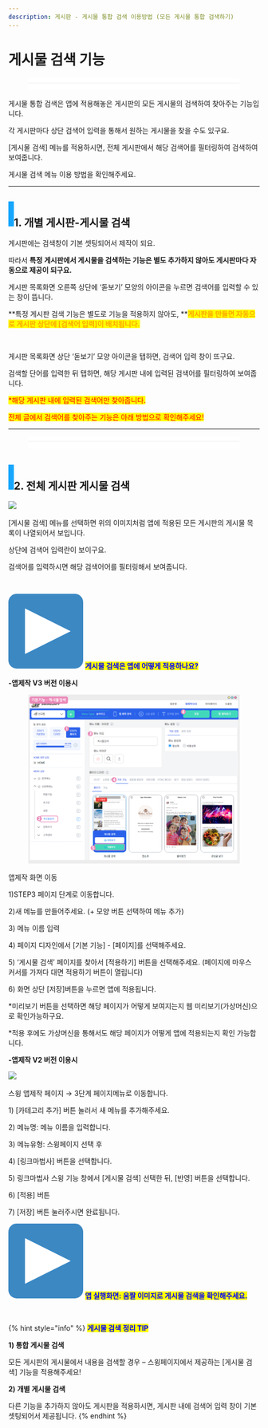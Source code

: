```yaml
---
description: 게시판 - 게시물 통합 검색 이용방법 (모든 게시물 통합 검색하기)
---
```


# 게시물 검색 기능

<figure><img src="../../../.gitbook/assets/구분선 (4).PNG" alt=""><figcaption></figcaption></figure>

게시물 통합 검색은 앱에 적용해놓은 게시판의  모든 게시물의 검색하여 찾아주는 기능입니다.

각 게시판마다 상단 검색어 입력을 통해서 원하는 게시물을 찾을 수도 있구요.

\[게시물 검색] 메뉴를 적용하시면, 전체 게시판에서 해당 검색어를 필터링하여 검색하여 보여줍니다.

게시물 검색 메뉴 이용 방법을 확인해주세요.

***

## &#x20;![](<../../../.gitbook/assets/image (2) (1).png>)1. 개별 게시판-게시물 검색

게시판에는 검색창이 기본 셋팅되어서 제작이 되요.

따라서 **특정 게시판에서 게시물을 검색하는 기능은 별도 추가하지 않아도 게시판마다 자동으로 제공이 되구요.**

게시판 목록화면 오른쪽 상단에 ‘돋보기’ 모양의 아이콘을 누르면 검색어를 입력할 수 있는 창이 뜹니다.

**특정 게시판 검색 기능은 별도로 기능을 적용하지 않아도, **<mark style="color:orange;">**게시판을 만들면 자동으로 게시판 상단에 \[검색어 입력]이 배치됩니다.**</mark>&#x20;

<div align="left">

<img src="https://wp.swing2app.co.kr/wp-content/uploads/2018/09/%EA%B2%8C%EC%8B%9C%EB%AC%BC%EA%B2%80%EC%83%89NEW1.png" alt="">

</div>

게시판 목록화면 상단 ‘돋보기’ 모양 아이콘을 탭하면, 검색어 입력 창이 뜨구요.

검색할 단어를 입력한 뒤 탭하면, 해당 게시판 내에 입력된 검색어를 필터링하여 보여줍니다.

<mark style="color:red;">\*해당 게시판 내에 입력된 검색어만 찾아줍니다.</mark>

<mark style="color:red;">전체 글에서 검색어를 찾아주는 기능은 아래 방법으로 확인해주세요!</mark>

***

<figure><img src="../../../.gitbook/assets/구분선 (4).PNG" alt=""><figcaption></figcaption></figure>

## &#x20;![](<../../../.gitbook/assets/image (2) (1).png>)2. 전체 게시판 게시물 검색

![](https://wp.swing2app.co.kr/wp-content/uploads/2018/09/%EA%B2%8C%EC%8B%9C%EB%AC%BC%EA%B2%80%EC%83%892.png)

\[게시물 검색] 메뉴를 선택하면 위의 이미지처럼 앱에 적용된 모든 게시판의 게시물 목록이 나열되어서 보입니다.

상단에 검색어 입력란이 보이구요.

검색어를 입력하시면 해당 검색어어를 필터링해서 보여줍니다.

**​**

<img src="../../../.gitbook/assets/image (9).png" alt="" data-size="line"> <mark style="color:blue;">**게시물 검색은 앱에 어떻게 적용하나요?**</mark>

**-앱제작 V3 버전 이용시**

<figure><img src="../../../.gitbook/assets/게시물검색.png" alt=""><figcaption></figcaption></figure>

앱제작 화면 이동

1\)STEP3 페이지 단계로 이동합니다.

2\)새 메뉴를 만들어주세요. (+ 모양 버튼 선택하여 메뉴 추가)

3\) 메뉴 이름 입력

4\) 페이지 디자인에서 \[기본 기능] - \[페이지]를 선택해주세요.&#x20;

5\) ‘게시물 검색’ 페이지를 찾아서 \[적용하기] 버튼을 선택해주세요. (페이지에 마우스 커서를 가져다 대면 적용하기 버튼이 열립니다)

6\) 화면 상단 \[저장]버튼을 누르면 앱에 적용됩니다.

\*미리보기 버튼을 선택하면 해당 페이지가 어떻게 보여지는지 웹 미리보기(가상머신)으로 확인가능하구요.

\*적용 후에도 가상머신을 통해서도 해당 페이지가 어떻게 앱에 적용되는지 확인 가능합니다.



**-앱제작 V2 버전 이용시**

![](https://wp.swing2app.co.kr/wp-content/uploads/2019/06/%EA%B2%8C%EC%8B%9C%EB%AC%BC%EA%B2%80%EC%83%89-NEW1.png)

스윙 앱제작 페이지 → 3단계 페이지메뉴로 이동합니다.

1\) \[카테고리 추가] 버튼 눌러서 새 메뉴를 추가해주세요.

2\) 메뉴명: 메뉴 이름을 입력합니다.&#x20;

3\) 메뉴유형: 스윙페이지 선택 후

4\) \[링크마법사] 버튼을 선택합니다.

5\) 링크마법사 스윙 기능 창에서 \[게시물 검색] 선택한 뒤,  \[반영] 버튼을 선택합니다.&#x20;

6\) \[적용] 버튼

7\) \[저장] 버튼 눌러주시면 완료됩니다.



<img src="../../../.gitbook/assets/image (9).png" alt="" data-size="line"> <mark style="color:blue;">**앱 실행화면: 움짤 이미지로 게시물 검색을 확인해주세요.**</mark>

<div align="left">

<img src="https://wp.swing2app.co.kr/wp-content/uploads/2018/09/%EB%85%B9%ED%99%94_2020_12_29_16_53_54_855.gif" alt="">

</div>

{% hint style="info" %}
<mark style="color:blue;">**게시물 검색 정리 TIP**</mark>

**1) 통합 게시물 검색**

모든 게시판의 게시물에서 내용을 검색할 경우 – 스윙페이지에서 제공하는 \[게시물 검색] 기능을 적용해주세요!

**2) 개별 게시물 검색**

다른 기능을 추가하지 않아도 게시판을 적용하시면, 게시판 내에 검색어 입력 창이 기본 셋팅되어서 제공됩니다.
{% endhint %}

